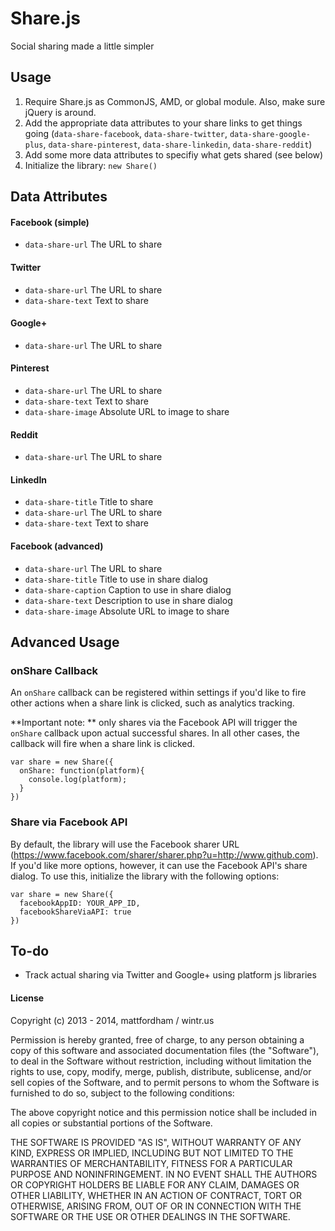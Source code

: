 # Share.js

Social sharing made a little simpler

## Usage

1. Require Share.js as CommonJS, AMD, or global module. Also, make sure jQuery is around.
2. Add the appropriate data attributes to your share links to get things going (`data-share-facebook`, `data-share-twitter`, `data-share-google-plus`, `data-share-pinterest`, `data-share-linkedin`, `data-share-reddit`)
3. Add some more data attributes to specifiy what gets shared (see below)
4. Initialize the library: `new Share()`

## Data Attributes 

#### Facebook (simple) 
- `data-share-url` The URL to share  

#### Twitter 
- `data-share-url` The URL to share  
- `data-share-text` Text to share 

#### Google+ 
- `data-share-url` The URL to share  

#### Pinterest
- `data-share-url` The URL to share  
- `data-share-text` Text to share  
- `data-share-image` Absolute URL to image to share  

#### Reddit 
- `data-share-url` The URL to share  

#### LinkedIn 
- `data-share-title` Title to share 
- `data-share-url` The URL to share
- `data-share-text` Text to share 

#### Facebook (advanced)
- `data-share-url` The URL to share  
- `data-share-title` Title to use in share dialog  
- `data-share-caption` Caption to use in share dialog   
- `data-share-text` Description to use in share dialog   
- `data-share-image` Absolute URL to image to share

## Advanced Usage

### onShare Callback 

An `onShare` callback can be registered within settings if you'd like to fire other actions when a share link is clicked, such as analytics tracking. 

**Important note: ** only shares via the Facebook API will trigger the `onShare` callback upon actual successful shares. In all other cases, the callback will fire when a share link is clicked.

```
var share = new Share({
  onShare: function(platform){
    console.log(platform);
  }
})
```

### Share via Facebook API

By default, the library will use the Facebook sharer URL (https://www.facebook.com/sharer/sharer.php?u=http://www.github.com). If you'd like more options, however, it can use the Facebook API's share dialog. To use this, initialize the library with the following options:

```
var share = new Share({
  facebookAppID: YOUR_APP_ID, 
  facebookShareViaAPI: true
})
```

## To-do
- Track actual sharing via Twitter and Google+ using platform js libraries

#### License

Copyright (c) 2013 - 2014, mattfordham / wintr.us

Permission is hereby granted, free of charge, to any person obtaining a copy
of this software and associated documentation files (the "Software"), to deal
in the Software without restriction, including without limitation the rights
to use, copy, modify, merge, publish, distribute, sublicense, and/or sell
copies of the Software, and to permit persons to whom the Software is
furnished to do so, subject to the following conditions:

The above copyright notice and this permission notice shall be included in
all copies or substantial portions of the Software.

THE SOFTWARE IS PROVIDED "AS IS", WITHOUT WARRANTY OF ANY KIND, EXPRESS OR
IMPLIED, INCLUDING BUT NOT LIMITED TO THE WARRANTIES OF MERCHANTABILITY,
FITNESS FOR A PARTICULAR PURPOSE AND NONINFRINGEMENT. IN NO EVENT SHALL THE
AUTHORS OR COPYRIGHT HOLDERS BE LIABLE FOR ANY CLAIM, DAMAGES OR OTHER
LIABILITY, WHETHER IN AN ACTION OF CONTRACT, TORT OR OTHERWISE, ARISING FROM,
OUT OF OR IN CONNECTION WITH THE SOFTWARE OR THE USE OR OTHER DEALINGS IN
THE SOFTWARE.